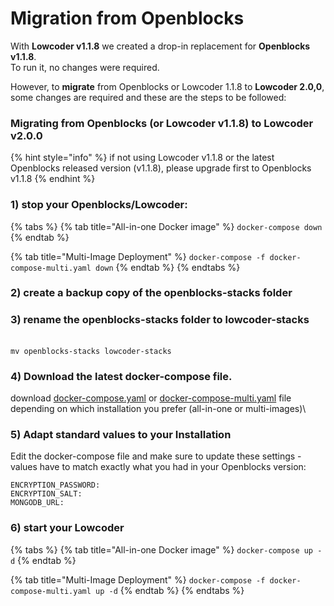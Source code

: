 # Migration from Openblocks

With **Lowcoder v1.1.8** we created a drop-in replacement for **Openblocks** **v1.1.8**. \
To run it, no changes were required.

However, to **migrate** from Openblocks or Lowcoder 1.1.8 to **Lowcoder 2.0,0**, some changes are required and these are the steps to be followed:

### Migrating from Openblocks (or Lowcoder v1.1.8) to **Lowcoder v2.0.0**

{% hint style="info" %}
if not using Lowcoder v1.1.8 or the latest Openblocks released version (v1.1.8), please upgrade first to Openblocks v1.1.8
{% endhint %}

### 1) stop your Openblocks/Lowcoder:

{% tabs %}
{% tab title="All-in-one Docker image" %}
`docker-compose down`
{% endtab %}

{% tab title="Multi-Image Deployment" %}
`docker-compose -f docker-compose-multi.yaml down`
{% endtab %}
{% endtabs %}

### 2) create a backup copy of the **openblocks-stacks** folder

### 3) rename the **openblocks-stacks** folder to **lowcoder-stacks**

\
`mv openblocks-stacks lowcoder-stacks`

### 4) Download the latest docker-compose file.

download [docker-compose.yaml](https://raw.githubusercontent.com/lowcoder-org/lowcoder/main/deploy/docker/docker-compose.yaml) or [docker-compose-multi.yaml](https://raw.githubusercontent.com/lowcoder-org/lowcoder/main/deploy/docker/docker-compose-multi.yaml) file depending on which installation you prefer (all-in-one or multi-images)\


### 5) Adapt standard values to your Installation

Edit the docker-compose file and make sure to update these settings - values have to match exactly what you had in your Openblocks version:

```
ENCRYPTION_PASSWORD: 
ENCRYPTION_SALT: 
MONGODB_URL:
```

### 6) start your Lowcoder&#x20;

{% tabs %}
{% tab title="All-in-one Docker image" %}
`docker-compose up -d`
{% endtab %}

{% tab title="Multi-Image Deployment" %}
`docker-compose -f docker-compose-multi.yaml up -d`
{% endtab %}
{% endtabs %}
